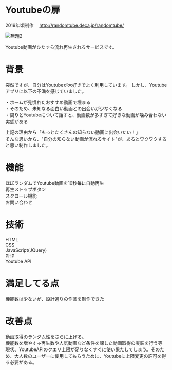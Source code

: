 # Youtubeの扉
2019年頃制作  　http://randomtube.deca.jp/randomtube/

![無題2](https://user-images.githubusercontent.com/76143101/128122025-a67c5796-73be-499d-a3ec-337ca4fcc743.png)

Youtube動画がひたすら流れ再生されるサービスです。
# 背景
突然ですが、自分はYoutubeが大好きでよく利用しています。
しかし、Youtubeアプリに以下の不満を感じていました。  

・ホームが見慣れたおすすめ動画で埋まる  
・そのため、未知なる面白い動画との出会いが少なくなる  
・周りとYoutubeについて話すと、動画数が多すぎて好きな動画が噛み合わない実感がある  

上記の理由から「もっとたくさんの知らない動画に出会いたい！」    
そんな思いから、"自分の知らない動画が流れるサイト"が、あるとワクワクすると思い制作しました。  

# 機能
ほぼランダムでYoutube動画を10秒毎に自動再生  
再生ストップボタン  
スクロール機能  
お問い合わせ  

# 技術
HTML  
CSS  
JavaScript(JQuery)  
PHP  
Youtube API  

# 満足してる点
機能数は少ないが、設計通りの作品を制作できた  

# 改善点
動画取得のランダム性をさらに上げる。  
機能数を増やす→再生数や人気動画など条件を課した動画取得の実装を行う等  
現状、YoutubeAPIのクエリ上限が足りなくすぐに使い果たしてしまう。そのため、大人数のユーザーに使用してもらうために、Youtubeに上限変更の許可を得る必要がある。
